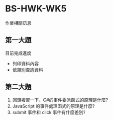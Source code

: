 # BS-HWK-WK5
作業相關訊息

## 第一大題
目前完成進度
* 列印資料內容
* 依類別查詢資料
## 第二大題
1. 回頭複習一下，C#的事件委派函式的原理是什麼?
2. JavaScript 的事件處理函式的原理是什麼? 
3. submit 事件和 click 事件有什麼差別?